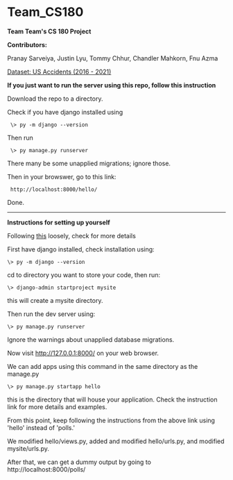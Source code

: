 # Team_CS180
**Team Team's CS 180 Project**  

**Contributors:**  

Pranay Sarveiya, Justin Lyu, Tommy Chhur, Chandler Mahkorn, Fnu Azma  

[Dataset: US Accidents (2016 - 2021)](https://www.kaggle.com/datasets/sobhanmoosavi/us-accidents)


**If you just want to run the server using this repo, follow this instruction**  

Download the repo to a directory.  

Check if you have django installed using  

     \> py -m django --version  

Then run

     \> py manage.py runserver
     
There many be some unapplied migrations; ignore those.  

Then in your browswer, go to this link:

     http://localhost:8000/hello/
     
Done.  
  ____________________________  
  
  
**Instructions for setting up yourself**

Following [this](https://docs.djangoproject.com/en/4.0/intro/tutorial01/) loosely, check for more details

First have django installed, check installation using:

    \> py -m django --version
cd to directory you want to store your code, then run:

    \> django-admin startproject mysite

this will create a mysite directory.

Then run the dev server using:

    \> py manage.py runserver
    
Ignore the warnings about unapplied database migrations.

Now visit http://127.0.0.1:8000/ on your web browser.

We can add apps using this command in the same directory as the manage.py

    \> py manage.py startapp hello
    
this is the directory that will house your application. Check the instruction link for more details and examples. 

From this point, keep following the instructions from the above link using 'hello' instead of 'polls.'

We modified hello/views.py, added and modified hello/urls.py, and modified mysite/urls.py.

After that, we can get a dummy output by going to http://localhost:8000/polls/
